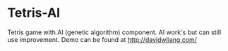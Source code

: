 # Tetris-AI

Tetris game with AI (genetic algorithm) component. AI work's but can still use improvement. Demo can be found at http://davidwliang.com/
